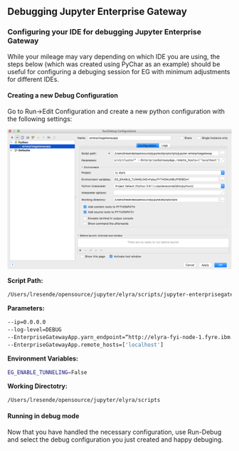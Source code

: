 ## Debugging Jupyter Enterprise Gateway

### Configuring your IDE for debugging Jupyter Enterprise Gateway

While your mileage may vary depending on which IDE you are using, the steps below (which was created
using PyChar as an example) should be useful for configuring a debuging session for EG with minimum 
adjustments for different IDEs.

#### Creating a new Debug Configuration

Go to Run->Edit Configuration and create a new python configuration with the following settings:

![Enterprise Gateway debug configuration](images/debug_configuration.png)

**Script Path:**
```bash
/Users/lresende/opensource/jupyter/elyra/scripts/jupyter-enterprisegateway
```   

**Parameters:**
```bash
--ip=0.0.0.0
--log-level=DEBUG
--EnterpriseGatewayApp.yarn_endpoint=“http://elyra-fyi-node-1.fyre.ibm.com:8088/ws/v1/cluster”
--EnterpriseGatewayApp.remote_hosts=['localhost']
```

**Environment Variables:**
```bash
EG_ENABLE_TUNNELING=False
```

**Working Directotry:**
```bash
/Users/lresende/opensource/jupyter/elyra/scripts
```


#### Running in debug mode

Now that you have handled the necessary configuration, use Run-Debug and select the debug configuration 
you just created and happy debuging. 